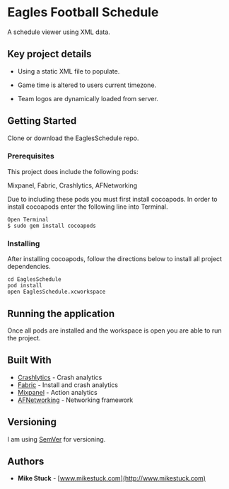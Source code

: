 # Eagles Football Schedule

A schedule viewer using XML data.

## Key project details

- Using a static XML file to populate. 

- Game time is altered to users current timezone.

- Team logos are dynamically loaded from server.

## Getting Started

Clone or download the EaglesSchedule repo.

### Prerequisites

This project does include the following pods:

Mixpanel,
Fabric,
Crashlytics,
AFNetworking

Due to including these pods you must first install cocoapods. In order to install cocoapods enter the following line into Terminal.

```
Open Terminal
$ sudo gem install cocoapods 
```

### Installing

After installing cocoapods, follow the directions below to install all project dependencies.

```
cd EaglesSchedule
pod install
open EaglesSchedule.xcworkspace
```

## Running the application

Once all pods are installed and the workspace is open you are able to run the project.

## Built With

* [Crashlytics](https://try.crashlytics.com/) - Crash analytics
* [Fabric](https://get.fabric.io/ios) - Install and crash analytics
* [Mixpanel](https://mixpanel.com/help/) - Action analytics
* [AFNetworking](https://github.com/AFNetworking/AFNetworking) - Networking framework

## Versioning

I am using [SemVer](http://semver.org/) for versioning.

## Authors

* **Mike Stuck** - [www.mikestuck.com](http://www.mikestuck.com)


